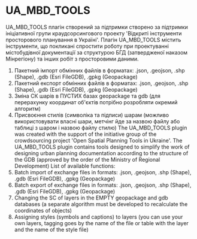 # UA_MBD_TOOLS
UA_MBD_TOOLS плагін створений за підтримки створено за підтримки ініціативної групи краудсорсингового проекту 'Відкриті інструменти просторового планування в Україні'. Плагін UA_MBD_TOOLS містить інструменти, що покликані спростити роботу при проектуванні містобудівної документації за структурою БГД (затвердженої наказом Мінрегіону) та інших робіт з просторовими даними.
1. Пакетний імпорт обмінних файлів в форматах: .json, .geojson, .shp (Shape), .gdb (Esri FileGDB), .gpkg (Geopackage)
2. Пакетний експорт обмінних файлів в форматах: .json, .geojson, .shp (Shape), .gdb (Esri FileGDB), .gpkg (Geopackage)
3. Зміна СК шарів в ПУСТИХ базах geopackage та gdb (для перерахунку координат об'єктів потрібно розробляти окремий алгоритм) 
4. Присвоєння стилів (символіка та підписи) шарам (можливо використовувати власні шари, метчінг йде за назвою файлу або таблиці з шаром і назвою файлу стилю)
The UA_MBD_TOOLS plugin was created with the support of the initiative group of the crowdsourcing project 'Open Spatial Planning Tools in Ukraine'. The UA_MBD_TOOLS plugin contains tools designed to simplify the work of designing urban planning documentation according to the structure of the GDB (approved by the order of the Ministry of Regional Development) List of available functions:
1. Batch import of exchange files in formats: .json, .geojson, .shp (Shape), .gdb (Esri FileGDB), .gpkg (Geopackage)
2. Batch export of exchange files in formats: .json, .geojson, .shp (Shape), .gdb (Esri FileGDB), .gpkg (Geopackage)
3. Changing the SC of layers in the EMPTY geopackage and gdb databases (a separate algorithm must be developed to recalculate the coordinates of objects)
4. Assigning styles (symbols and captions) to layers (you can use your own layers, tagging goes by the name of the file or table with the layer and the name of the style file)
